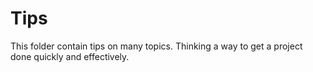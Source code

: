 # Tips  
This folder contain tips on many topics.
Thinking a way to get a project done quickly and effectively.
